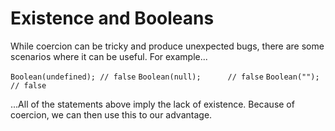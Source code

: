 # Existence and Booleans

While coercion can be tricky and produce unexpected bugs, there are some scenarios where it can be useful. For example...

`Boolean(undefined); // false`
`Boolean(null);      // false`
`Boolean("");        // false`

...All of the statements above imply the lack of existence. Because of coercion, we can then use this to our advantage.
